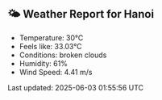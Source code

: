<!-- WEATHER-START -->
## 🌤 Weather Report for Hanoi

- Temperature: 30°C
- Feels like: 33.03°C
- Conditions: broken clouds
- Humidity: 61%
- Wind Speed: 4.41 m/s

Last updated: 2025-06-03 01:55:56 UTC
<!-- WEATHER-END -->
